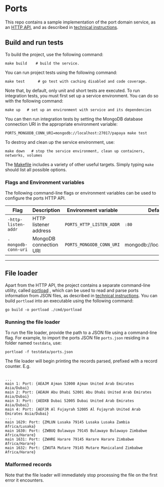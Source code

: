 # Ports

This repo contains a sample implementation of the port domain service, as an [HTTP API](./cmd/ports/main.go), and as
described in [technical instructions](INSTRUCTIONS.md).

## Build and run tests

To build the project, use the following command:

```shell
make build    # build the service.
```

You can run project tests using the following command:

```shell
make test      # go test with caching disabled and code coverage.
```

Note that, by default, only unit and short tests are executed.
To run integration tests, you must first set up a service environment.
You can do so with the following command:

```shell
make up   # set up an environment with service and its dependencies
```

You can then run integration tests by setting the MongoDB database connection URI in the appropriate environment
variable:

```shell
PORTS_MONGODB_CONN_URI=mongodb://localhost:27017/papaya make test  
```

To destroy and clean up the service environment, use:

```shell
make down   # stop the service environment, clean up containers, networks, volumes
```

The [Makefile](./Makefile) includes a variety of other useful targets. Simply typing `make` should list all possible
options.

### Flags and Environment variables

The following command-line flags or environment variables can be used to configure the ports HTTP API.

| Flag                 | Description            | Environment variable      | Default value                   |
|----------------------|------------------------|---------------------------|---------------------------------|
| `-http-listen-addr`  | HTTP listener address  | `PORTS_HTTP_LISTEN_ADDR`  | `:80`                           |
| `-mongodb-conn-uri`  | MongoDB connection URI | `PORTS_MONGODB_CONN_URI`  | mongodb://localhost:27017/ports |

---

## File loader

Apart from the HTTP API, the project contains a separate command-line utility, called [portload](./cmd/portload/main.go)
, which can be used to read and parse ports information from JSON files, as described
in [technical instructions](INSTRUCTIONS.md).
You can build `portload` into an executable using the following command:

```shell
go build -o portload ./cmd/portload
```

### Running the file loader

To run the file loader, provide the path to a JSON file using a command-line flag.
For example, to import the ports JSON file `ports.json` residing in a folder named `testdata`, use:  

```shell
portload -f testdata/ports.json
```

The file loader will begin printing the records parsed, prefixed with a record counter. E.g.
```shell

...
main 1: Port: {AEAJM Ajman 52000 Ajman United Arab Emirates Asia/Dubai}
main 2: Port: {AEAUH Abu Dhabi 52001 Abu Dhabi United Arab Emirates Asia/Dubai}
main 3: Port: {AEDXB Dubai 52005 Dubai United Arab Emirates Asia/Dubai}
main 4: Port: {AEFJR Al Fujayrah 52005 Al Fujayrah United Arab Emirates Asia/Dubai}
...
main 1629: Port: {ZMLUN Lusaka 79145 Lusaka Lusaka Zambia  Africa/Lusaka}
main 1630: Port: {ZWBUQ Bulawayo 79145 Bulawayo Bulawayo Zimbabwe Africa/Harare}
main 1631: Port: {ZWHRE Harare 79145 Harare Harare Zimbabwe Africa/Harare}
main 1632: Port: {ZWUTA Mutare 79145 Mutare Manicaland Zimbabwe Africa/Harare}
```

### Malformed records
Note that the file loader will immediately stop processing the file on the first error it encounters.

